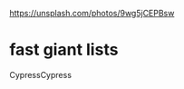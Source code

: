 <!--
  date: 9999-99-99
  modified: 9999-99-99
  slug: cypress-device-width
  type: post
  header: allie-GA3_Rp-m9jc-unsplash.jpg
  headerColofon: photo by [Allie](https://unsplash.com/@acreativegangster)
  headerClassName: no-blur darken
  excerpt:
  categories: Javascript, HTML, CSS
  tags: CSS, speed, test, responsive, media queries
-->

https://unsplash.com/photos/9wg5jCEPBsw

# fast giant lists
CypressCypress
